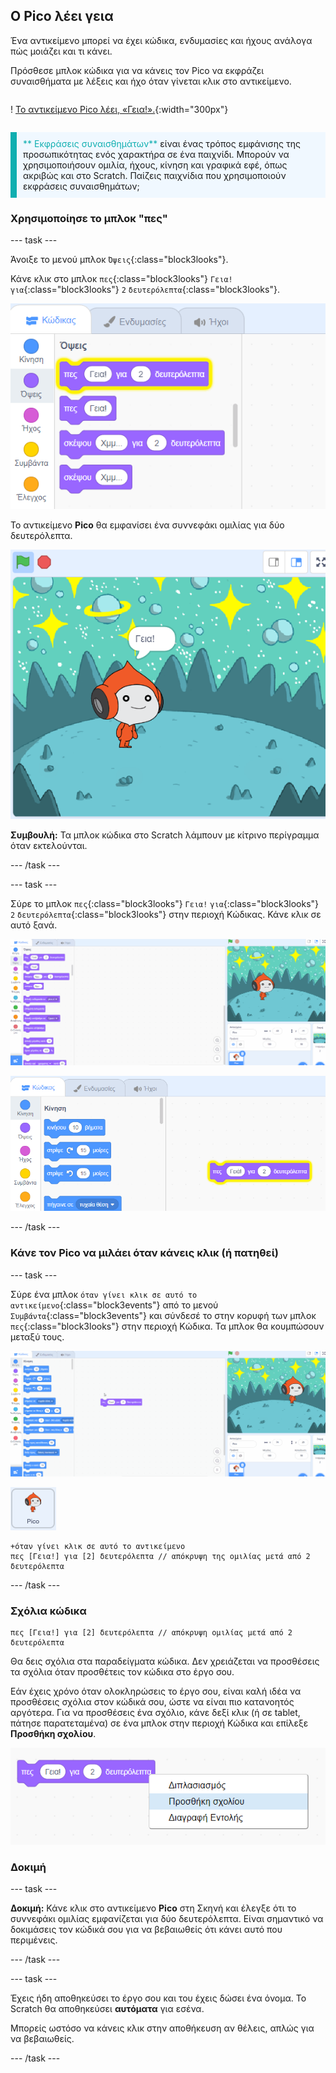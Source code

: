 ## Ο Pico λέει γεια

<div style="display: flex; flex-wrap: wrap">
<div style="flex-basis: 200px; flex-grow: 1; margin-right: 15px;">
Ένα αντικείμενο μπορεί να έχει κώδικα, ενδυμασίες και ήχους ανάλογα πώς μοιάζει και τι κάνει. 
  
Πρόσθεσε μπλοκ κώδικα για να κάνεις τον Pico να εκφράζει συναισθήματα με λέξεις και ήχο όταν γίνεται κλικ στο αντικείμενο.
</div>
<div>

! [Το αντικείμενο Pico λέει, «Γεια!».](images/pico-step2.png){:width="300px"}

</div>
</div>

<p style="border-left: solid; border-width:10px; border-color: #0faeb0; background-color: aliceblue; padding: 10px;">
<span style="color: #0faeb0">** Εκφράσεις συναισθημάτων**</span> είναι ένας τρόπος εμφάνισης της προσωπικότητας ενός χαρακτήρα σε ένα παιχνίδι. Μπορούν να χρησιμοποιήσουν ομιλία, ήχους, κίνηση και γραφικά εφέ, όπως ακριβώς και στο Scratch. Παίζεις παιχνίδια που χρησιμοποιούν εκφράσεις συναισθημάτων;
</p>

### Χρησιμοποίησε το μπλοκ "πες"

--- task ---

Άνοιξε το μενού μπλοκ `Όψεις`{:class="block3looks"}.

Κάνε κλικ στο μπλοκ `πες`{:class="block3looks"} `Γεια!` `για`{:class="block3looks"} `2` `δευτερόλεπτα`{:class="block3looks"}.

![Το μπλοκ 'πες Γεια! για 2 δευτερόλεπτα' λάμπει με κίτρινο περίγραμμα.](images/pico-say-hello-blocks-menu.png)

Το αντικείμενο **Pico** θα εμφανίσει ένα συννεφάκι ομιλίας για δύο δευτερόλεπτα.

![Το αντικείμενο Pico με το "Γεια!" σε συννεφάκι ομιλίας.](images/pico-say-hello-stage.png)

**Συμβουλή:** Τα μπλοκ κώδικα στο Scratch λάμπουν με κίτρινο περίγραμμα όταν εκτελούνται.

--- /task ---

--- task ---

Σύρε το μπλοκ `πες`{:class="block3looks"} `Γεια!` `για`{:class="block3looks"} `2` `δευτερόλεπτα`{:class="block3looks"} στην περιοχή Κώδικας. Κάνε κλικ σε αυτό ξανά.

![Σύροντας το μπλοκ 'πες' στην περιοχή Κώδικα και κάνοντας κλικ σε αυτό για να εκτελεστεί.](images/pico-drag-say.gif)

![Το μπλοκ 'πες' έχει συρθεί στην περιοχή Κώδικα. Το μπλοκ κώδικα λάμπει με ένα κίτρινο περίγραμμα.](images/pico-drag-say.png)

--- /task ---

### Κάνε τον Pico να μιλάει όταν κάνεις κλικ (ή πατηθεί)

--- task ---

Σύρε ένα μπλοκ `όταν γίνει κλικ σε αυτό το αντικείμενο`{:class="block3events"} από το μενού `Συμβάντα`{:class="block3events"} και σύνδεσέ το στην κορυφή των μπλοκ `πες`{:class="block3looks"} στην περιοχή Κώδικα. Τα μπλοκ θα κουμπώσουν μεταξύ τους.

![Μια κινούμενη εικόνα των μπλοκ που κουμπώνουν μεταξύ τους. Όταν γίνει κλικ στον Pico, λέει "Γεια!" για δύο δευτερόλεπτα.](images/pico-snap-together.gif)

![Το αντικείμενο Pico.](images/pico-sprite.png)

```blocks3
+όταν γίνει κλικ σε αυτό το αντικείμενο
πες [Γεια!] για [2] δευτερόλεπτα // απόκρυψη της ομιλίας μετά από 2 δευτερόλεπτα
```

--- /task ---

### Σχόλια κώδικα

```blocks3
πες [Γεια!] για [2] δευτερόλεπτα // απόκρυψη ομιλίας μετά από 2 δευτερόλεπτα
```
Θα δεις σχόλια στα παραδείγματα κώδικα. Δεν χρειάζεται να προσθέσεις τα σχόλια όταν προσθέτεις τον κώδικα στο έργο σου.

Εάν έχεις χρόνο όταν ολοκληρώσεις το έργο σου, είναι καλή ιδέα να προσθέσεις σχόλια στον κώδικά σου, ώστε να είναι πιο κατανοητός αργότερα. Για να προσθέσεις ένα σχόλιο, κάνε δεξί κλικ (ή σε tablet, πάτησε παρατεταμένα) σε ένα μπλοκ στην περιοχή Κώδικα και επίλεξε **Προσθήκη σχολίου**.

![Το αναδυόμενο μενού που εμφανίζεται όταν κάνεις δεξί κλικ σε ένα μπλοκ. Επιλέγεται η 'Προσθήκη σχολίου'.](images/add-comment.png)

### Δοκιμή

--- task ---

**Δοκιμή:** Κάνε κλικ στο αντικείμενο **Pico** στη Σκηνή και έλεγξε ότι το συννεφάκι ομιλίας εμφανίζεται για δύο δευτερόλεπτα. Είναι σημαντικό να δοκιμάσεις τον κώδικά σου για να βεβαιωθείς ότι κάνει αυτό που περιμένεις.

--- /task ---

--- task ---

Έχεις ήδη αποθηκεύσει το έργο σου και του έχεις δώσει ένα όνομα. Το Scratch θα αποθηκεύσει **αυτόματα** για εσένα.

Μπορείς ωστόσο να κάνεις κλικ στην αποθήκευση αν θέλεις, απλώς για να βεβαιωθείς.

--- /task ---
